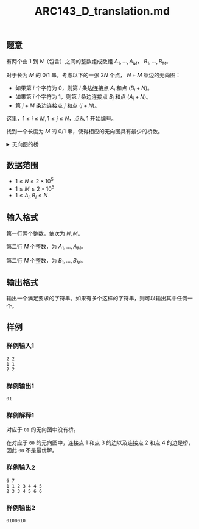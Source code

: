 ﻿---
title: "ARC143_D_translation.md"
tags: []
author: ""
created: ""
---

## 题意 

有两个由 $1$ 到 $N$（包含）之间的整数组成数组 $A_1,\dots,A_M$， $B_1,\dots,B_M$。

对于长为 $M$ 的 $0/1$ 串，考虑以下的一张 $2N$ 个点， $N+M$ 条边的无向图：
- 如果第 $i$ 个字符为 $0$，则第 $i$ 条边连接点 $A_i$ 和点 $(B_i+N)$。
- 如果第 $i$ 个字符为 $1$，则第 $i$ 条边连接点 $B_i$ 和点 $(A_i+N)$。
- 第 $j+M$ 条边连接点 $j$ 和点 $(j+N)$。

这里，$1\le i\le M,1\le j\le N$，点从 $1$ 开始编号。

找到一个长度为 $M$ 的 $0/1$ 串，使得相应的无向图具有最少的桥数。

<details>
<summary>无向图的桥</summary>
桥是无向图的一条边，满足删除它之后无向图中连通块个数增加。
</details>

## 数据范围

- $1\le N\le 2\times 10^5$
- $1\le M\le 2\times 10^5$
- $1\le A_i,B_i\le N$

## 输入格式

第一行两个整数，依次为 $N,M$。

第二行 $M$ 个整数，为 $A_1,\dots,A_M$。

第二行 $M$ 个整数，为 $B_1,\dots,B_M$。

## 输出格式

输出一个满足要求的字符串。如果有多个这样的字符串，则可以输出其中任何一个。

## 样例

### 样例输入1

```
2 2
1 1
2 2
```

### 样例输出1

```
01
```

### 样例解释1
对应于 `01` 的无向图中没有桥。

在对应于 `00` 的无向图中，连接点 $1$ 和点 $3$ 的边以及连接点 $2$ 和点 $4$ 的边是桥，因此 `00` 不是最优解。

### 样例输入2
```
6 7
1 1 2 3 4 4 5
2 3 3 4 5 6 6
```

### 样例输出2
```
0100010
```

